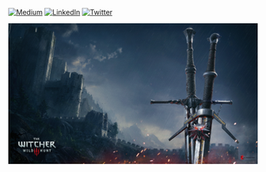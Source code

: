 [![Medium][medium-shield]][medium-url]
[![LinkedIn][linkedin-shield]][linkedin-url]
[![Twitter][twitter-shield]][twitter-url]



![](withcer_wallpaper.png)


[linkedin-shield]: https://img.shields.io/badge/LinkedIn-0077B5?style=for-the-badge&logo=linkedin&logoColor=white
[linkedin-url]: https://www.linkedin.com/in/alp-can-marangoz-61939a221/


[medium-url]: https://medium.com/@alpcanm
[medium-shield]: https://img.shields.io/badge/Medium-12100E?style=for-the-badge&logo=medium&logoColor=white


[twitter-shield]: https://img.shields.io/badge/Twitter-1DA1F2?style=for-the-badge&logo=twitter&logoColor=white
[twitter-url]: https://twitter.com/alpcandev
